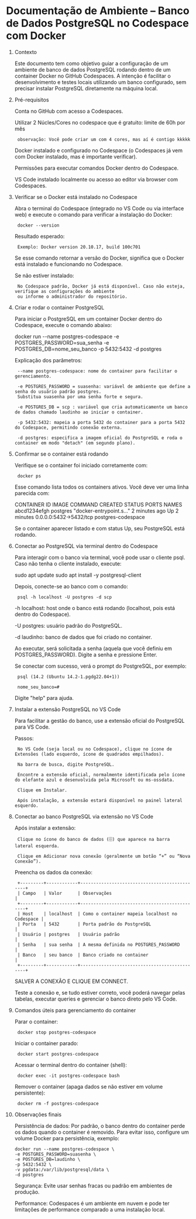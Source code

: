 # Documentação de Ambiente – Banco de Dados PostgreSQL no Codespace com Docker

1. Contexto
    
    Este documento tem como objetivo guiar a configuração de um ambiente de banco de dados PostgreSQL
    rodando dentro de um container Docker no GitHub Codespaces. A intenção é facilitar o desenvolvimento
    e testes locais utilizando um banco configurado, sem precisar instalar PostgreSQL diretamente na máquina local.

2. Pré-requisitos

    Conta no GitHub com acesso a Codespaces.

    Utilizar 2 Núcles/Cores no codespace que é gratuito: limite de 60h por mês

        observação: Você pode criar um com 4 cores, mas aí é contigo kkkkk

    Docker instalado e configurado no Codespace (o Codespaces já vem com Docker instalado, mas é importante verificar).

    Permissões para executar comandos Docker dentro do Codespace.

    VS Code instalado localmente ou acesso ao editor via browser com Codespaces.

3. Verificar se o Docker está instalado no Codespace

    Abra o terminal do Codespace (integrado no VS Code ou via interface web) e execute
    o comando para verificar a instalação do Docker:

        docker --version

    Resultado esperado:

        Exemplo: Docker version 20.10.17, build 100c701

    Se esse comando retornar a versão do Docker, significa que o Docker está instalado e funcionando no Codespace.

    Se não estiver instalado:

        No Codespace padrão, Docker já está disponível. Caso não esteja, verifique as configurações do ambiente 
        ou informe o administrador do repositório.

4. Criar e rodar o container PostgreSQL

    Para iniciar o PostgreSQL em um container Docker dentro do Codespace, execute o comando abaixo:


    docker run --name postgres-codespace -e POSTGRES_PASSWORD=sua_senha -e POSTGRES_DB=nome_seu_banco -p 5432:5432 -d postgres

    Explicação dos parâmetros:
        
        --name postgres-codespace: nome do container para facilitar o gerenciamento.

        -e POSTGRES_PASSWORD = suasenha: variável de ambiente que define a senha do usuário padrão postgres.
        Substitua suasenha por uma senha forte e segura.

        -e POSTGRES_DB = scp : variável que cria automaticamente um banco de dados chamado laudinho ao iniciar o container.

        -p 5432:5432: mapeia a porta 5432 do container para a porta 5432 do Codespace, permitindo conexão externa.

        -d postgres: especifica a imagem oficial do PostgreSQL e roda o container em modo "detach" (em segundo plano).

5. Confirmar se o container está rodando

    Verifique se o container foi iniciado corretamente com:

        docker ps

    Esse comando lista todos os containers ativos. Você deve ver uma linha parecida com:


    CONTAINER ID   IMAGE      COMMAND                  CREATED        STATUS       PORTS                    NAMES
    abcd1234efgh   postgres   "docker-entrypoint.s…"   2 minutes ago  Up 2 minutes 0.0.0.0:5432->5432/tcp   postgres-codespace

    Se o container aparecer listado e com status Up, seu PostgreSQL está rodando.

6. Conectar ao PostgreSQL via terminal dentro do Codespace

    Para interagir com o banco via terminal, você pode usar o cliente psql. Caso não tenha o cliente instalado, execute:


    sudo apt update
    sudo apt install -y postgresql-client

    Depois, conecte-se ao banco com o comando:

        psql -h localhost -U postgres -d scp

    -h localhost: host onde o banco está rodando (localhost, pois está dentro do Codespace).

    -U postgres: usuário padrão do PostgreSQL.

    -d laudinho: banco de dados que foi criado no container.

    Ao executar, será solicitada a senha (aquela que você definiu em POSTGRES_PASSWORD). Digite a senha e pressione Enter.

    Se conectar com sucesso, verá o prompt do PostgreSQL, por exemplo:

        psql (14.2 (Ubuntu 14.2-1.pgdg22.04+1))
    
        nome_seu_banco=#    

    Digite "help" para ajuda.

7. Instalar a extensão PostgreSQL no VS Code

    Para facilitar a gestão do banco, use a extensão oficial do PostgreSQL para VS Code.

    Passos:
        
        No VS Code (seja local ou no Codespace), clique no ícone de Extensões (lado esquerdo, ícone de quadrados empilhados).

        Na barra de busca, digite PostgreSQL.

        Encontre a extensão oficial, normalmente identificada pelo ícone do elefante azul e desenvolvida pela Microsoft ou ms-ossdata.

        Clique em Instalar.

        Após instalação, a extensão estará disponível no painel lateral esquerdo.

8. Conectar ao banco PostgreSQL via extensão no VS Code
    
    Após instalar a extensão:

        Clique no ícone do banco de dados (🗄️) que aparece na barra lateral esquerda.

        Clique em Adicionar nova conexão (geralmente um botão “+” ou “Nova Conexão”).

    Preencha os dados da conexão:

        +---------+------------+----------------------------------------------+
        | Campo   | Valor      | Observações                                  |
        +---------+------------+----------------------------------------------+
        | Host    | localhost  | Como o container mapeia localhost no Codespace |
        | Porta   | 5432       | Porta padrão do PostgreSQL                   |
        | Usuário | postgres   | Usuário padrão                               |
        | Senha   | sua senha  | A mesma definida no POSTGRES_PASSWORD        |
        | Banco   | seu banco  | Banco criado no container                    |
        +---------+------------+----------------------------------------------+

    SALVER A CONEXÃO E CLIQUE EM CONNECT.

    Teste a conexão e, se tudo estiver correto, você poderá navegar pelas tabelas, 
    executar queries e gerenciar o banco direto pelo VS Code.

9. Comandos úteis para gerenciamento do container

    Parar o container:

        docker stop postgres-codespace

    Iniciar o container parado:

        docker start postgres-codespace

    Acessar o terminal dentro do container (shell):

        docker exec -it postgres-codespace bash

    Remover o container (apaga dados se não estiver em volume persistente):


        docker rm -f postgres-codespace

10. Observações finais

    Persistência de dados: Por padrão, o banco dentro do container perde os dados quando o container é removido. 
    Para evitar isso, configure um volume Docker para persistência, exemplo:


        docker run --name postgres-codespace \
        -e POSTGRES_PASSWORD=suasenha \
        -e POSTGRES_DB=laudinho \
        -p 5432:5432 \
        -v pgdata:/var/lib/postgresql/data \
        -d postgres

    Segurança: Evite usar senhas fracas ou padrão em ambientes de produção.

    Performance: Codespaces é um ambiente em nuvem e pode ter limitações de performance comparado a uma instalação local.